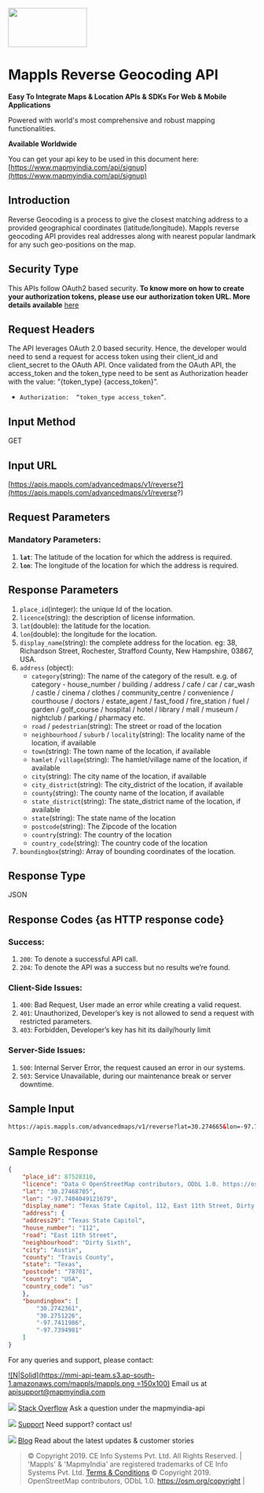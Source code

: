 ﻿<a href="https://www.mapmyindia.com/api/"><img src="https://mmi-api-team.s3.ap-south-1.amazonaws.com/mappls/mappls.png" width="160" height="80" /></a>

# Mappls Reverse Geocoding API

**Easy To Integrate Maps & Location APIs & SDKs For Web & Mobile Applications**

Powered with world's most comprehensive and robust mapping functionalities.

**Available Worldwide**

You can get your api key to be used in this document here: [https://www.mapmyindia.com/api/signup](https://www.mapmyindia.com/api/signup)

## Introduction
Reverse Geocoding is a process to give the closest matching address to a provided geographical coordinates (latitude/longitude). Mappls reverse geocoding API provides real addresses along with nearest popular landmark for any such geo-positions on the map.

## Security Type
This APIs follow OAuth2 based security. **To know more on how to create your authorization tokens, please use our authorization token URL. More details available**  [here](https://www.mapmyindia.com/api/advanced-maps/doc/authentication-api.php)

## Request Headers

The API leverages OAuth 2.0 based security. Hence, the developer would need to send a request for access token using their client_id and client_secret to the OAuth API. Once validated from the OAuth API, the access_token and the token_type need to be sent as Authorization header with the value: “{token_type} {access_token}”.

-  `Authorization:  “token_type access_token”`.

## Input Method

GET

## Input URL

[https://apis.mappls.com/advancedmaps/v1/reverse?](https://apis.mappls.com/advancedmaps/v1/reverse?)

## Request Parameters

### Mandatory Parameters:
1.  **`lat`**:  The latitude of the location for which the address is required.
2.  **`lon`**: The longitude of the location for which the address is required.

## Response Parameters

1. `place_id`(integer): the unique Id of the location.
2. `licence`(string): the description of license information.
3. `lat`(double): the latitude for the location.
4. `lon`(double): the longitude for the location.
5. `display_name`(string): the complete address for the location. eg: 38, Richardson Street, Rochester, Strafford County, New Hampshire, 03867, USA.
6. `address` (object): 
	- `category`(string): The name of the category of the result. e.g. of category - house_number / building / address / cafe / car / car_wash / castle / cinema / clothes / community_centre / convenience / courthouse / doctors / estate_agent / fast_food / fire_station / fuel / garden / golf_course / hospital / hotel / library / mall / museum / nightclub / parking / pharmacy etc.
	- `road` / `pedestrian`(string): The street or road of the location
	- `neighbourhood` / `suburb` / `locality`(string): The locality name of the location, if available
	- `town`(string): The town name of the location, if available
	- `hamlet` / `village`(string): The hamlet/village name of the location, if available
	- `city`(string): The city name of the location, if available
	- `city_district`(string): The city_district of the location, if available
	- `county`(string): The county name of the location, if available
	- `state_district`(string): The state_district name of the location, if available
	- `state`(string): The state name of the location
	- `postcode`(string): The Zipcode of the location
	- `country`(string): The country of the location
	- `country_code`(string): The country code of the location
7. `boundingbox`(string): Array of bounding coordinates of the location.

## Response Type

JSON

## Response Codes {as HTTP response code}

### Success:

1. `200`: To denote a successful API call. 
2. `204`: To denote the API was a success but no results we’re found.

### Client-Side Issues:
1. `400`: Bad Request, User made an error while creating a valid request. 
2. `401`: Unauthorized, Developer’s key is not allowed to send a request with restricted parameters. 
3. `403`: Forbidden, Developer’s key has hit its daily/hourly limit

### Server-Side Issues:
1. `500`: Internal Server Error, the request caused an error in our systems. 
2. `503`: Service Unavailable, during our maintenance break or server downtime.


## Sample Input
```html
https://apis.mappls.com/advancedmaps/v1/reverse?lat=30.274665&lon=-97.740553
```

## Sample Response

```json
{
	"place_id": 87528310,
	"licence": "Data © OpenStreetMap contributors, ODbL 1.0. https://osm.org/copyright",
	"lat": "30.27468705",
	"lon": "-97.7404049121679",
	"display_name": "Texas State Capitol, 112, East 11th Street, Dirty Sixth, Austin, Travis County, Texas, 78701, USA",
	"address": {
	"address29": "Texas State Capitol",
	"house_number": "112",
	"road": "East 11th Street",
	"neighbourhood": "Dirty Sixth",
	"city": "Austin",
	"county": "Travis County",
	"state": "Texas",
	"postcode": "78701",
	"country": "USA",
	"country_code": "us"
	},
	"boundingbox": [
		"30.2742361",
		"30.2751226",
		"-97.7411986",
		"-97.7394981"
	]
}
```


For any queries and support, please contact: 

[![N|Solid](https://mmi-api-team.s3.ap-south-1.amazonaws.com/mappls/mappls.png =150x100)](https://www.mapmyindia.com/api/)
Email us at [apisupport@mapmyindia.com](mailto:apisupport@mapmyindia.com)

![](https://www.mapmyindia.com/api/img/icons/stack-overflow.png)
[Stack Overflow](https://stackoverflow.com/questions/tagged/mapmyindia-api)
Ask a question under the mapmyindia-api

![](https://www.mapmyindia.com/api/img/icons/support.png)
[Support](https://www.mapmyindia.com/api/index.php#f_cont)
Need support? contact us!

![](https://www.mapmyindia.com/api/img/icons/blog.png)
[Blog](http://www.mapmyindia.com/blog/)
Read about the latest updates & customer stories


> © Copyright 2019. CE Info Systems Pvt. Ltd. All Rights Reserved. | 
> 'Mappls' & 'MapmyIndia' are registered trademarks of CE Info Systems Pvt. Ltd.
> [Terms & Conditions](http://www.mapmyindia.com/api/terms-&-conditions)
> © Copyright 2019. OpenStreetMap contributors, ODbL 1.0. https://osm.org/copyright |